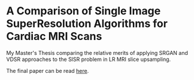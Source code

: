 # A Comparison of Single Image SuperResolution Algorithms for Cardiac MRI Scans
My Master's Thesis comparing the relative merits of applying SRGAN and VDSR approaches to the SISR problem in LR MRI slice upsampling.

The final paper can be read [here](./USHER_Frank_FYPReport.pdf).
